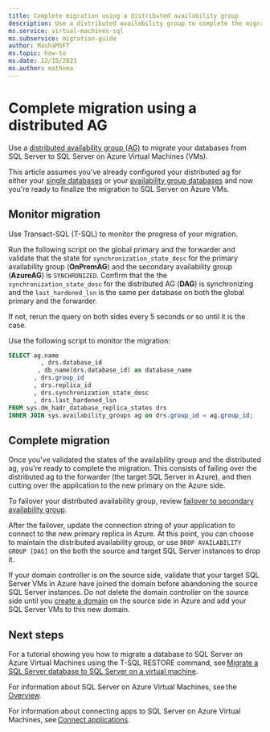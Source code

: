 ```yaml
---
title: Complete migration using a distributed availability group
description: Use a distributed availability group to complete the migration of your SQL Server databases to SQL Server on Azure VMs. 
ms.service: virtual-machines-sql
ms.subservice: migration-guide
author: MashaMSFT
ms.topic: how-to
ms.date: 12/15/2021
ms.author: mathoma
---
```

# Complete migration using a distributed AG

Use a [distributed availability group (AG)](/sql/database-engine/availability-groups/windows/distributed-availability-groups) to migrate your databases from SQL Server to SQL Server on Azure Virtual Machines (VMs). 

This article assumes you've already configured your distributed ag for either your [single databases](sql-server-distributed-availability-group-migrate-single-instance.md) or your [availability group databases](sql-server-distributed-availability-group-migrate-ag.md) and now you're ready to finalize the migration to SQL Server on Azure VMs. 

## Monitor migration

Use Transact-SQL (T-SQL) to monitor the progress of your migration. 

Run the following script on the global primary and the forwarder and validate that the state  for `synchronization_state_desc` for the primary availability group (**OnPremAG**) and the secondary availability group (**AzureAG**) is `SYNCHRONIZED`. Confirm that the the `synchronization_state_desc` for the distributed AG (**DAG**) is synchronizing and the `last_hardened_lsn` is the same per database on both the global primary and the forwarder. 

If not, rerun the query on both sides every 5 seconds or so until it is the case. 

Use the following script to monitor the migration:

```sql
SELECT ag.name 
      	 , drs.database_id 
       	, db_name(drs.database_id) as database_name 
       , drs.group_id 
       , drs.replica_id 
       , drs.synchronization_state_desc 
       , drs.last_hardened_lsn   
FROM sys.dm_hadr_database_replica_states drs  
INNER JOIN sys.availability_groups ag on drs.group_id = ag.group_id; 
```

## Complete migration 

Once you've validated the states of the availability group and the distributed ag, you're ready to complete the migration. This consists of failing over the distributed ag to the forwarder (the target SQL Server in Azure), and then cutting over the application to the new primary on the Azure side. 

To failover your distributed availability group, review [failover to secondary availability group](/sql/database-engine/availability-groups/windows/configure-distributed-availability-groups#failover). 

After the failover, update the connection string of your application to connect to the new primary replica in Azure. At this point, you can choose to maintain the distributed availability group, or use `DROP AVAILABILITY GROUP [DAG]` on the both the source and target SQL Server instances to drop it. 

If your domain controller is on the source side, validate that your target SQL Server VMs in Azure have joined the domain before abandoning the source SQL Server instances. Do not delete the domain controller on the source side until you [create a domain](../../virtual-machines/windows/availability-group-manually-configure-prerequisites-tutorial-multi-subnet.md#create-domain-controllers) on the source side in Azure and add your SQL Server VMs to this new domain. 


## Next steps

For a tutorial showing you how to migrate a database to SQL Server on Azure Virtual Machines using the T-SQL RESTORE command, see [Migrate a SQL Server database to SQL Server on a virtual machine](../../virtual-machines/windows/migrate-to-vm-from-sql-server.md). 

For information about SQL Server on Azure Virtual Machines, see the [Overview](../../virtual-machines/windows/sql-server-on-azure-vm-iaas-what-is-overview.md). 

For information about connecting apps to SQL Server on Azure Virtual Machines, see [Connect applications](../../virtual-machines/windows/ways-to-connect-to-sql.md). 



